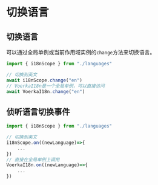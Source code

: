 # 切换语言<!-- {docsify-ignore-all} -->

## 切换语言

可以通过全局单例或当前作用域实例的`change`方法来切换语言。

```javascript | pure
import { i18nScope } from "./languages"

// 切换到英文
await i18nScope.change("en")
// VoerkaI18n是一个全局单例，可以直接访问
await VoerkaI18n.change("en")
```

## 侦听语言切换事件

```javascript | pure
import { i18nScope } from "./languages"

// 切换到英文
i18nScope.on((newLanguage)=>{
    ...
})
// 直接在全局单例上调用
VoerkaI18n.on((newLanguage)=>{
    ...
})
```